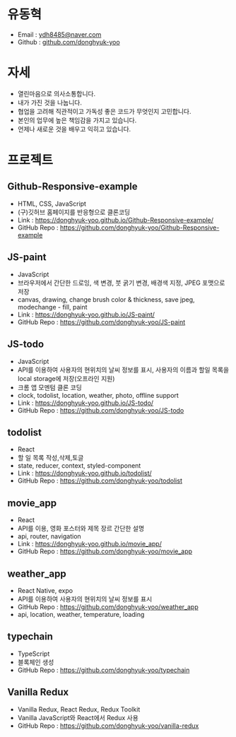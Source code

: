 # 유동혁

* Email : ydh8485@naver.com
* Github : [github.com/donghyuk-yoo](https://github.com/donghyuk-yoo)

# 자세
* 열린마음으로 의사소통합니다.
* 내가 가진 것을 나눕니다.
* 협업을 고려해 직관적이고 가독성 좋은 코드가 무엇인지 고민합니다.
* 본인의 업무에 높은 책임감을 가지고 있습니다.
* 언제나 새로운 것을 배우고 익히고 있습니다.

# 프로젝트
## Github-Responsive-example
- HTML, CSS, JavaScript  
- (구)깃허브 홈페이지를 반응형으로 클론코딩  
- Link : https://donghyuk-yoo.github.io/Github-Responsive-example/  
- GitHub Repo : https://github.com/donghyuk-yoo/Github-Responsive-example  

## JS-paint
- JavaScript  
- 브라우저에서 간단한 드로잉, 색 변경, 붓 굵기 변경, 배경색 지정, JPEG 포맷으로 저장  
- canvas, drawing, change brush color & thickness, save jpeg, modechange - fill, paint  
- Link : https://donghyuk-yoo.github.io/JS-paint/  
- GitHub Repo : https://github.com/donghyuk-yoo/JS-paint

## JS-todo
- JavaScript  
- API를 이용하여 사용자의 현위치의 날씨 정보를 표시, 사용자의 이름과 할일 목록을 local storage에 저장(오프라인 지원)
- 크롬 앱 모멘텀 클론 코딩
- clock, todolist, location, weather, photo, offline support  
- Link : https://donghyuk-yoo.github.io/JS-todo/  
- GitHub Repo : https://github.com/donghyuk-yoo/JS-todo  

## todolist
- React
- 할 일 목록 작성,삭제,토글
- state, reducer, context, styled-component  
- Link : https://donghyuk-yoo.github.io/todolist/  
- GitHub Repo : https://github.com/donghyuk-yoo/todolist  

## movie_app
- React
- API를 이용, 영화 포스터와 제목 장르 간단한 설명  
- api, router, navigation  
- Link : https://donghyuk-yoo.github.io/movie_app/  
- GitHub Repo : https://github.com/donghyuk-yoo/movie_app  

## weather_app
- React Native, expo  
- API를 이용하여 사용자의 현위치의 날씨 정보를 표시  
- GitHub Repo : https://github.com/donghyuk-yoo/weather_app  
- api, location, weather, temperature, loading  

## typechain 
- TypeScript  
- 블록체인 생성
- GitHub Repo : https://github.com/donghyuk-yoo/typechain  

## Vanilla Redux  
- Vanilla Redux, React Redux, Redux Toolkit  
- Vanilla JavaScript와 React에서 Redux 사용
- GitHub Repo : https://github.com/donghyuk-yoo/vanilla-redux  
